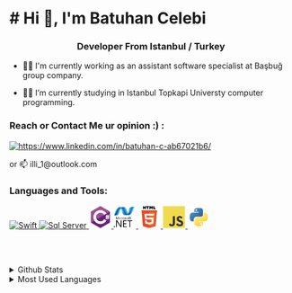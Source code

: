 # # Hi  👋, I'm Batuhan Celebi

<h3 align ="center"> Developer From Istanbul / Turkey </h3>

- 👨‍💻 I'm currently working as an assistant software specialist at Başbuğ group company.

- 👨‍🎓 I’m currently studying in Istanbul Topkapi Universty computer programming.

<h3 align="left">Reach or Contact Me ur opinion :) :</h3>
<p align="left">
  
<a href="https://www.linkedin.com/in/batuhan-c-ab67021b6/" target="blank"><img align="center" src="https://raw.githubusercontent.com/rahuldkjain/github-profile-readme-generator/master/src/images/icons/Social/linked-in-alt.svg" alt="https://www.linkedin.com/in/batuhan-c-ab67021b6/" height="30" width="40" /></a>
</p> or 
📫 illi_1@outlook.com

<h3 align="left">Languages and Tools:</h3>

<p align="left"> 
 <a href="https://developer.apple.com/swift/" target="_blank" rel="noreferrer"> <img src="https://developer.apple.com/swift/images/swift-og.png" alt="Swift" width="40" height="40"/> </a>
  <a href="https://www.microsoft.com/tr-tr/sql-server/sql-server-downloads" target="_blank" rel="noreferrer"> <img src="https://miro.medium.com/max/1400/1*sluuRP9RbH3MPqzbFNLEmQ.png" alt="Sql Server" width="50" height="40"/> </a> 
    <a href="https://www.w3schools.com/cs/" target="_blank" rel="noreferrer"> <img src="https://raw.githubusercontent.com/devicons/devicon/master/icons/csharp/csharp-original.svg" alt="csharp" width="40" height="40"/> </a> 
     <a href="https://dotnet.microsoft.com/" target="_blank" rel="noreferrer"> <img src="https://raw.githubusercontent.com/devicons/devicon/master/icons/dot-net/dot-net-original-wordmark.svg" alt="dotnet" width="40" height="40"/> </a> 
     <a href="https://www.w3.org/html/" target="_blank" rel="noreferrer"> <img src="https://raw.githubusercontent.com/devicons/devicon/master/icons/html5/html5-original-wordmark.svg" alt="html5" width="40" height="40"/> </a> 
     <a href="https://developer.mozilla.org/en-US/docs/Web/JavaScript" target="_blank" rel="noreferrer"> <img src="https://raw.githubusercontent.com/devicons/devicon/master/icons/javascript/javascript-original.svg" alt="javascript" width="40" height="40"/> </a>
     <a href="https://www.python.org" target="_blank" rel="noreferrer"> <img src="https://raw.githubusercontent.com/devicons/devicon/master/icons/python/python-original.svg" alt="python" width="40" height="40"/> </a>
     </p>


<br><br>

<details><summary>Github Stats</summary><img src="https://github-readme-stats.vercel.app/api?username=BatuhanCeleb&theme=radical">
</details>

<details><summary>Most Used Languages</summary><img src="https://github-readme-stats.vercel.app/api/top-langs/?username=BatuhanCeleb&layout=compact">
</details>

    
